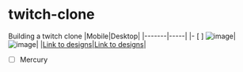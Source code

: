 # twitch-clone
Building a twitch clone
|Mobile|Desktop|
|-------|-----|
|- [ ] ![image](https://user-images.githubusercontent.com/5092953/74123765-ebb07d80-4c23-11ea-9786-e0191f0481f3.png)|![image](https://user-images.githubusercontent.com/5092953/74123740-d2a7cc80-4c23-11ea-9a15-756646e55e08.png)|
|[Link to designs](https://app.zeplin.io/project/5e251e6f550008583c7b250a/screen/5e251ec3444ae12ba6039a71)|[Link to designs](https://app.zeplin.io/project/5e251e6f550008583c7b250a/screen/5e251ec2e72fbe53bb56d80a)|

- [ ] Mercury
